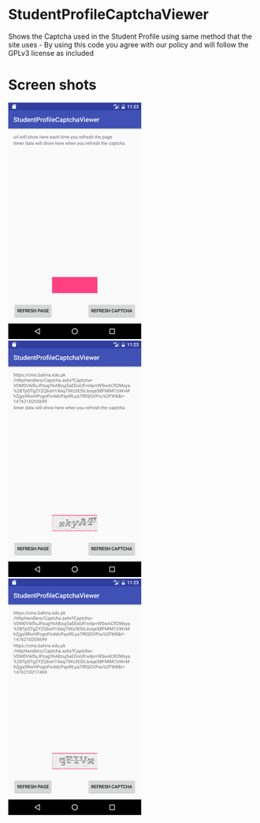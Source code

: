 # StudentProfileCaptchaViewer
Shows the Captcha used in the Student Profile using same method that the site uses - By using this code you agree with our policy and will follow the GPLv3 license as included
# Screen shots
![Alt text](screenshots/screenshot_1476210201.png)
![Alt text](screenshots/screenshot_1476210213.png)
![Alt text](screenshots/screenshot_1476210221.png)

